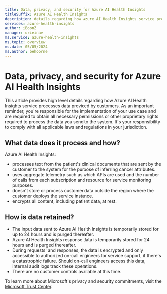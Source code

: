 ```yaml
---
title: Data, privacy, and security for Azure AI Health Insights
titleSuffix: Azure AI Health Insights
description: details regarding how Azure AI Health Insights service processes your data.
services: azure-health-insights
author: iBoonZ
manager: urieinav
ms.service: azure-health-insights
ms.topic: overview
ms.date: 05/05/2024
ms.author: behoorne
---
```



# Data, privacy, and security for Azure AI Health Insights

This article provides high level details regarding how Azure AI Health Insights service processes data provided by customers. As an important reminder, you're responsible for the implementation of your use case and are required to obtain all necessary permissions or other proprietary rights required to process the data you send to the system. It's your responsibility to comply with all applicable laws and regulations in your jurisdiction.


## What data does it process and how?  

Azure AI Health Insights:
- processes text from the patient's clinical documents that are sent by the customer to the system for the purpose of inferring cancer attributes. 
- uses aggregate telemetry such as which APIs are used and the number of calls from each subscription and resource for service monitoring purposes. 
- doesn't store or process customer data outside the region where the customer deploys the service instance.
- encrypts all content, including patient data, at rest.


## How is data retained?

- The input data sent to Azure AI Health Insights is temporarily stored for up to 24 hours and is purged thereafter.
- Azure AI Health Insights response data is temporarily stored for 24 hours and is purged thereafter.
- During requests' and responses, the data is encrypted and only accessible to authorized on-call engineers for service support, if there's a catastrophic failure. Should on-call engineers access this data, internal audit logs track these operations. 
- There are no customer controls available at this time.

To learn more about Microsoft's privacy and security commitments, visit the [Microsoft Trust Center](https://www.microsoft.com/trust-center).
